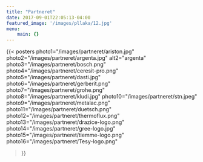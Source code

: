 ```yaml
---
title: "Partneret"
date: 2017-09-01T22:05:13-04:00
featured_image: '/images/pllaka/12.jpg'
menu: 
    main: {}
---
```


{{< posters 
photo1="/images/partneret/ariston.jpg"
photo2="/images/partneret/argenta.jpg" alt2="argenta"
photo3="/images/partneret/bosch.png"
photo4="/images/partneret/ceresit-pro.png"
photo5="/images/partneret/dasti.jpg"
photo6="/images/partneret/gerberit.png"
photo7="/images/partneret/grohe.png"
photo8="/images/partneret/kludi.jpg"
photo10="/images/partneret/stn.jpeg"
photo9="/images/partneret/metalac.png"
photo11="/images/partneret/duetsch.png"
photo12="/images/partneret/thermoflux.png"
photo13="/images/partneret/drazice-logo.png"
photo14="/images/partneret/gree-logo.jpg"
photo15="/images/partneret/tiemme-logo.png"
photo16="/images/partneret/Tesy-logo.png"
 >}}